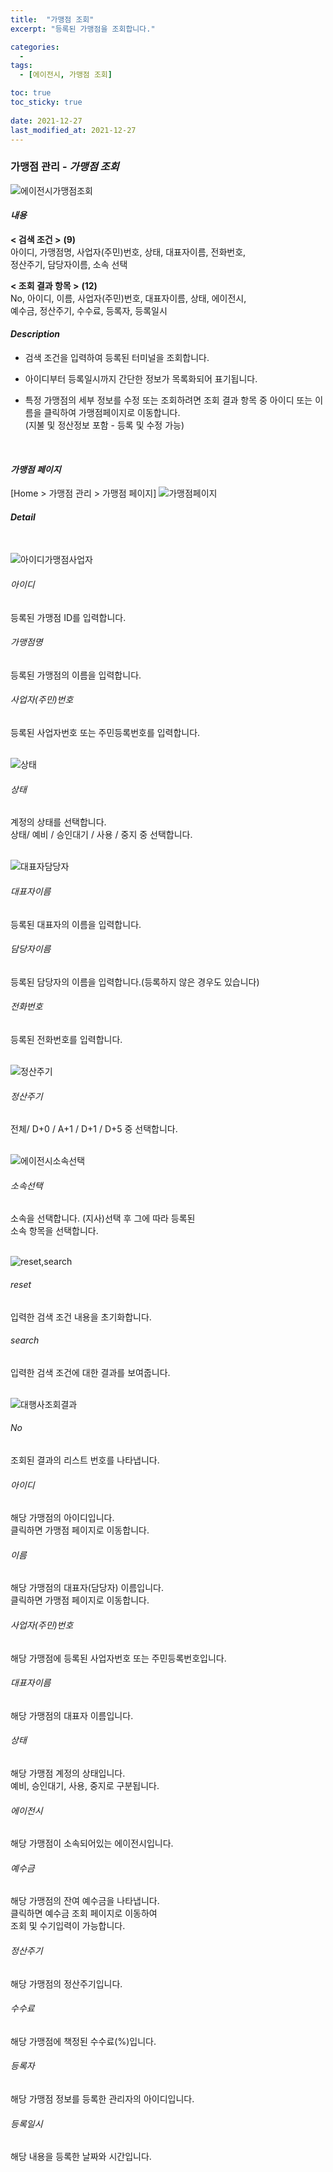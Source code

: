```yaml
---
title:  "가맹점 조회"
excerpt: "등록된 가맹점을 조회합니다."

categories:
  - 
tags:
  - [에이전시, 가맹점 조회]

toc: true
toc_sticky: true
 
date: 2021-12-27
last_modified_at: 2021-12-27
---
```

### 가맹점 관리 - *가맹점 조회*
![에이전시가맹점조회](https://user-images.githubusercontent.com/95394003/147435422-c84aca07-2d91-4340-9d12-a62c56695a04.jpeg)

#### *내용*
**< 검색 조건 >** **(9)**
<br>아이디, 가맹점명, 사업자(주민)번호, 상태, 대표자이름, 전화번호,<br>정산주기, 담당자이름, 소속 선택

**< 조회 결과 항목 >** **(12)**
<br>No, 아이디, 이름, 사업자(주민)번호, 대표자이름, 상태, 에이전시,<br>예수금, 정산주기, 수수료, 등록자, 등록일시

#### *Description*
- 검색 조건을 입력하여 등록된 터미널을 조회합니다.<br>

- 아이디부터 등록일시까지 간단한 정보가 목록화되어 표기됩니다.<br>

- 특정 가맹점의 세부 정보를 수정 또는 조회하려면 조회 결과 항목 중 아이디 또는 이름을 클릭하여 가맹점페이지로 이동합니다.**<br>**(지불 및 정산정보 포함 - 등록 및 수정 가능)
<br>

#### *가맹점 페이지*
 [Home > 가맹점 관리 > 가맹점 페이지]
![가맹점페이지](https://user-images.githubusercontent.com/95394003/145925179-55611876-ce37-4ec5-9d8d-e5f5571d27ec.jpeg)
<br>

#### *Detail*
<br>

![아이디가맹점사업자](https://user-images.githubusercontent.com/95394003/146112518-8ff9309c-a45d-4596-a1c1-64e64d521a90.jpeg) <br>
###### 아이디
등록된 가맹점 ID를 입력합니다.

###### 가맹점명
등록된 가맹점의 이름을 입력합니다.

###### 사업자(주민)번호
등록된 사업자번호 또는 주민등록번호를 입력합니다.
<br>
<br>

![상태](https://user-images.githubusercontent.com/95394003/146114750-edd257df-fd47-466e-b0a1-4751523fa8a1.jpeg)<br>
###### 상태
계정의 상태를 선택합니다. <br>
상태/ 예비 / 승인대기 / 사용 / 중지 중 선택합니다.
<br>
<br>

![대표자담당자](https://user-images.githubusercontent.com/95394003/146112941-83cdaa8f-e2fe-47a0-8efc-a7bacf4831c3.jpeg)
###### 대표자이름
등록된 대표자의 이름을 입력합니다.

###### 담당자이름
등록된 담당자의 이름을 입력합니다.(등록하지 않은 경우도 있습니다)

###### 전화번호
등록된 전화번호를 입력합니다.
<br>
<br>

![정산주기](https://user-images.githubusercontent.com/95394003/146113348-cbe31c00-e08b-4e43-8e6e-92b0e4f1ec94.jpeg) <br>
###### 정산주기
전체/ D+0 / A+1 / D+1 / D+5 중 선택합니다.
<br>
<br>

![에이전시소속선택](https://user-images.githubusercontent.com/95394003/147435311-52e7439f-64af-4111-b43f-c3c8b71d5eee.jpeg)
###### 소속선택
소속을 선택합니다. (지사)선택 후 그에 따라 등록된<br>소속 항목을 선택합니다.
<br>
<br>

![reset,search](https://user-images.githubusercontent.com/95394003/145962859-5a6bdfe6-eae1-4270-a66f-7301f41da9e7.jpeg)
###### reset
입력한 검색 조건 내용을 초기화합니다.
###### search
입력한 검색 조건에 대한 결과를 보여줍니다.
<br>
<br>

![대행사조회결과](https://user-images.githubusercontent.com/95394003/146122595-29277e99-3c42-473c-80e6-49b7745d181d.jpeg)
###### No
조회된 결과의 리스트 번호를 나타냅니다.

###### 아이디
해당 가맹점의 아이디입니다.<br>클릭하면 가맹점 페이지로 이동합니다.

###### 이름
해당 가맹점의 대표자(담당자) 이름입니다.<br>클릭하면 가맹점 페이지로 이동합니다.

###### 사업자(주민)번호
해당 가맹점에 등록된 사업자번호 또는 주민등록번호입니다.

###### 대표자이름
해당 가맹점의 대표자 이름입니다.

###### 상태
해당 가맹점 계정의 상태입니다. <br>예비, 승인대기, 사용, 중지로 구분됩니다.

###### 에이전시
해당 가맹점이 소속되어있는 에이전시입니다.

###### 예수금
해당 가맹점의 잔여 예수금을 나타냅니다.<br>클릭하면 예수금 조회 페이지로 이동하여<br>조회 및 수기입력이 가능합니다.

###### 정산주기
해당 가맹점의 정산주기입니다.

###### 수수료
해당 가맹점에 책정된 수수료(%)입니다.

###### 등록자
해당 가맹점 정보를 등록한 관리자의 아이디입니다.

###### 등록일시
해당 내용을 등록한 날짜와 시간입니다.